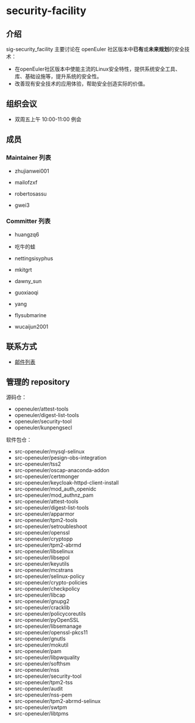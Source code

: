 # security-facility

## 介绍

sig-security_facility 主要讨论在 openEuler 社区版本中**已有**或**未来规划**的安全技术：

* 在openEuler社区版本中使能主流的Linux安全特性，提供系统安全工具、库、基础设施等，提升系统的安全性。
* 改善现有安全技术的应用体验，帮助安全创造实际的价值。

## 组织会议

- 双周五上午 10:00-11:00 例会

## 成员

### Maintainer 列表

- zhujianwei001

- mailofzxf

- robertosassu

- gwei3

### Committer 列表

- huangzq6

- 吃牛的蛙

- nettingsisyphus

- mkitgrt

- dawny_sun

- guoxiaoqi

- yang

- flysubmarine

- wucaijun2001

## 联系方式

- [邮件列表](mailto:dev@openeuler.org)

## 管理的 repository
源码仓：

* openeuler/attest-tools
* openeuler/digest-list-tools
* openeuler/security-tool
* openeuler/kunpengsecl

软件包仓：

* src-openeuler/mysql-selinux
* src-openeuler/pesign-obs-integration
* src-openeuler/tss2
* src-openeuler/oscap-anaconda-addon
* src-openeuler/certmonger
* src-openeuler/keycloak-httpd-client-install
* src-openeuler/mod_auth_openidc
* src-openeuler/mod_authnz_pam
* src-openeuler/attest-tools
* src-openeuler/digest-list-tools
* src-openeuler/apparmor
* src-openeuler/tpm2-tools
* src-openeuler/setroubleshoot
* src-openeuler/openssl
* src-openeuler/cryptopp
* src-openeuler/tpm2-abrmd
* src-openeuler/libselinux
* src-openeuler/libsepol
* src-openeuler/keyutils
* src-openeuler/mcstrans
* src-openeuler/selinux-policy
* src-openeuler/crypto-policies
* src-openeuler/checkpolicy
* src-openeuler/libcap
* src-openeuler/gnupg2
* src-openeuler/cracklib
* src-openeuler/policycoreutils
* src-openeuler/pyOpenSSL
* src-openeuler/libsemanage
* src-openeuler/openssl-pkcs11
* src-openeuler/gnutls
* src-openeuler/mokutil
* src-openeuler/pam
* src-openeuler/libpwquality
* src-openeuler/softhsm
* src-openeuler/nss
* src-openeuler/security-tool
* src-openeuler/tpm2-tss
* src-openeuler/audit
* src-openeuler/nss-pem
* src-openeuler/tpm2-abrmd-selinux
* src-openeuler/swtpm
* src-openeuler/libtpms